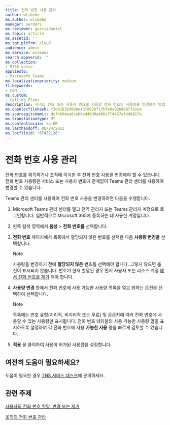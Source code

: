 ```yaml
---
title: 전화 번호 사용 관리
author: wlibebe
ms.author: wlibebe
manager: serdars
ms.reviewer: garciadaniel
ms.topic: article
ms.assetid: ''
ms.tgt.pltfrm: cloud
audience: admin
ms.service: msteams
search.appverid: ''
ms.collection:
- M365-voice
appliesto:
- Microsoft Teams
ms.localizationpriority: medium
f1.keywords:
- CSH
ms.custom:
- Calling Plans
description: 서비스 번호 또는 사용자 번호로 사용할 전화 번호의 사용량을 변경하는 방법을 알아봅니다.
ms.openlocfilehash: f2db1b3bd0b0e437d02bf1fbfe9a92690877b2eb
ms.sourcegitcommit: dcf4664ea8ceb6ed40d0a406e7f4467e14d6817b
ms.translationtype: MT
ms.contentlocale: ko-KR
ms.lasthandoff: 08/24/2022
ms.locfileid: "67432126"
---
```

# <a name="manage-the-usage-of-a-phone-number"></a>전화 번호 사용 관리

전화 번호를 획득하거나 조직에 이식한 후 전화 번호 사용을 변경해야 할 수 있습니다. 전화 번호 사용량은 서비스 또는 사용자 번호에 관계없이 Teams 관리 센터를 사용하여 변경할 수 있습니다.

Teams 관리 센터를 사용하여 전화 번호 사용을 변경하려면 다음을 수행합니다.

1. Microsoft Teams 관리 센터를 열고 전역 관리자 또는 Teams 관리자 계정으로 로그인합니다. 일반적으로 Microsoft 365에 등록하는 데 사용한 계정입니다.

2. 왼쪽 탐색 영역에서 **음성** \> **전화 번호를** 선택합니다.

3. **전화 번호** 페이지에서 목록에서 할당되지 않은 번호를 선택한 다음 **사용량 변경을** 선택합니다.

      > [!NOTE]
      > 사용량을 변경하기 전에 **할당되지 않은** 번호를 선택해야 합니다. 그렇지 않으면 옵션이 표시되지 않습니다. 번호가 현재 할당된 경우 먼저 사용자 또는 리소스 계정 [에서 전화 번호를 제거](/MicrosoftTeams/assign-change-or-remove-a-phone-number-for-a-user#remove-a-phone-number-from-a-user) 해야 합니다.

4. **사용량 변경** 창에서 전화 번호에 사용 가능한 사용량 목록을 열고 원하는 옵션을 선택하여 선택합니다.

      > [!NOTE]
      > 목록에는 번호 유형(지리적, 비지리적 또는 무료) 및 공급자에 따라 전화 번호에 사용할 수 있는 사용량만 표시됩니다. 전화 번호 테이블의 사용 가능한 사용량 열을 표시하도록 설정하여 각 전화 번호에 사용 **가능한 사용** 량을 빠르게 검토할 수 있습니다.

5. **적용** 을 클릭하여 사용이 허가된 사용량을 설정합니다.

## <a name="still-need-assistance"></a>여전히 도움이 필요하세요?

도움이 필요한 경우 [TNS 서비스 데스크](/contact-tns-service-desk.md)에 문의하세요.

## <a name="related-topics"></a>관련 주제

[사용자의 전화 번호 할당, 변경 또는 제거](/microsoftteams/assign-change-or-remove-a-phone-number-for-a-user)

[조직의 전화 번호 관리](/microsoftteams/manage-phone-numbers-for-your-organization)
